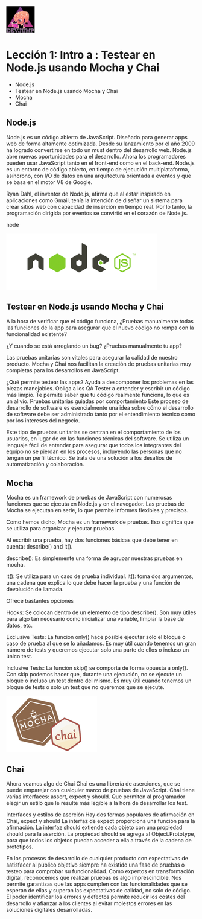 
<img  src='logo.png' height='70px'>

# Lección 1: Intro a : Testear en Node.js usando Mocha y Chai

* Node.js
* Testear en Node.js usando Mocha y Chai
* Mocha
* Chai

## Node.js

Node.js es un código abierto de JavaScript. Diseñado para generar apps web de forma altamente optimizada.
Desde su lanzamiento por el año 2009 ha logrado convertirse en todo un must dentro del desarrollo web.
Node.js abre nuevas oportunidades para el desarrollo. Ahora los programadores pueden usar JavaScript tanto en el front-end como en el back-end. Node.js es un entorno de código abierto, en tiempo de ejecución multiplataforma, asíncrono, con I/O de datos en una arquitectura orientada a eventos y que se basa en el motor V8 de Google. 

 

Ryan Dahl, el inventor de Node.js, afirma que al estar inspirado en aplicaciones como Gmail, tenía la intención de diseñar un sistema para crear sitios web con capacidad de inserción en tiempo real. Por lo tanto, la programación dirigida por eventos se convirtió en el corazón de Node.js.

node

<img  src='nodejs.png' height='150px'>

## Testear en Node.js usando Mocha y Chai
A la hora de verificar que el código funciona, ¿Pruebas manualmente todas las funciones de la app para asegurar que el nuevo código no rompa con la funcionalidad existente?

¿Y cuando se está arreglando un bug? ¿Pruebas manualmente tu app?

Las pruebas unitarias son vitales para asegurar la calidad de nuestro producto. Mocha y Chai nos facilitan la creación de pruebas unitarias muy completas para los desarrollos en JavaScript.

¿Qué permite testear las apps?
Ayuda a descomponer los problemas en las piezas manejables.
Obliga a los QA Tester a entender y escribir un código más limpio.
Te permite saber que tu código realmente funciona, lo que es un alivio.
Pruebas unitarias guiadas por comportamiento
Este proceso de desarrollo de software es esencialmente una idea sobre cómo el desarrollo de software debe ser administrado tanto por el entendimiento técnico como por los intereses del negocio.

Este tipo de pruebas unitarias se centran en el comportamiento de los usuarios, en lugar de en las funciones técnicas del software. Se utiliza un lenguaje fácil de entender para asegurar que todos los integrantes del equipo no se pierdan en los procesos, incluyendo las personas que no tengan un perfil técnico. Se trata de una solución a los desafíos de automatización y colaboración.

## Mocha

Mocha es un framework de pruebas de JavaScript con numerosas funciones que se ejecuta en Node.js y en el navegador. Las pruebas de Mocha se ejecutan en serie, lo que permite informes flexibles y precisos.

Como hemos dicho, Mocha es un framework de pruebas. Eso significa que se utiliza para organizar y ejecutar pruebas.

Al escribir una prueba, hay dos funciones básicas que debe tener en cuenta: describe() and it().

describe(): Es simplemente una forma de agrupar nuestras pruebas en mocha.

it(): Se utiliza para un caso de prueba individual. it(): toma dos argumentos, una cadena que explica lo que debe hacer la prueba y una función de devolución de llamada.

Ofrece bastantes opciones

Hooks:
Se colocan dentro de un elemento de tipo describe(). Son muy útiles para algo tan necesario como inicializar una variable, limpiar la base de datos, etc.

Exclusive Tests:
La función only() hace posible ejecutar solo el bloque o caso de prueba al que se lo añadamos. Es muy útil cuando tenemos un gran número de tests y queremos ejecutar solo una parte de ellos o incluso un único test.

Inclusive Tests:
La función skip() se comporta de forma opuesta a only(). Con skip podemos hacer que, durante una ejecución, no se ejecute un bloque o incluso un test dentro del mismo. Es muy útil cuando tenemos un bloque de tests o solo un test que no queremos que se ejecute.

<img  src='mochaychai.png' height='150px'>

## Chai

Ahora veamos algo de Chai
Chai es una librería de aserciones, que se puede emparejar con cualquier marco de pruebas de JavaScript. Chai tiene varias interfaces: assert, expect y should. Que permiten al programador elegir un estilo que le resulte más legible a la hora de desarrollar los test.

Interfaces y estilos de aserción
Hay dos formas populares de afirmación en Chai, expect y should
La interfaz de expect proporciona una función para la afirmación.
La interfaz should extiende cada objeto con una propiedad should para la aserción.
La propiedad should se agrega al Object.Prototype, para que todos los objetos puedan acceder a ella a través de la cadena de prototipos.
 

En los procesos de desarrollo de cualquier producto con expectativas de satisfacer al público objetivo siempre ha existido una fase de pruebas o testeo para comprobar su funcionalidad.  Como expertos en transformación digital, reconocemos que realizar pruebas es algo imprescindible. Nos permite garantizas que las apps cumplen con las funcionalidades que se esperan de ellas y superan las expectativas de calidad, no solo de código. El poder identificar los errores y defectos permite reducir los costes del desarrollo y afianzar a los clientes al evitar molestos errores en las soluciones digitales desarrolladas.

